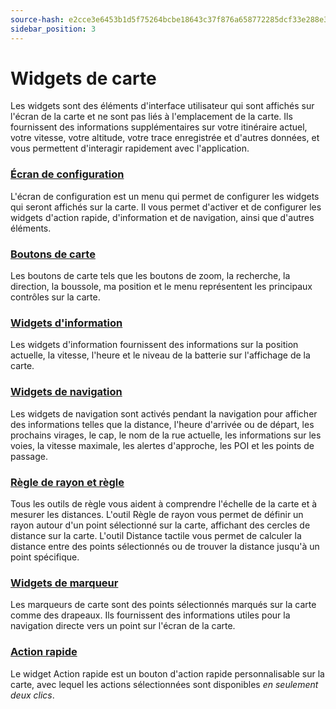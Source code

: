 ```yaml
---
source-hash: e2cce3e6453b1d5f75264bcbe18643c37f876a658772285dcf33e288e3b83054 
sidebar_position: 3
---
```


# Widgets de carte

Les widgets sont des éléments d'interface utilisateur qui sont affichés sur l'écran de la carte et ne sont pas liés à l'emplacement de la carte. Ils fournissent des informations supplémentaires sur votre itinéraire actuel, votre vitesse, votre altitude, votre trace enregistrée et d'autres données, et vous permettent d'interagir rapidement avec l'application.

### [Écran de configuration](./configure-screen.md)

L'écran de configuration est un menu qui permet de configurer les widgets qui seront affichés sur la carte. Il vous permet d'activer et de configurer les widgets d'action rapide, d'information et de navigation, ainsi que d'autres éléments.

### [Boutons de carte](./map-buttons.md)

Les boutons de carte tels que les boutons de zoom, la recherche, la direction, la boussole, ma position et le menu représentent les principaux contrôles sur la carte.

### [Widgets d'information](./info-widgets.md)

Les widgets d'information fournissent des informations sur la position actuelle, la vitesse, l'heure et le niveau de la batterie sur l'affichage de la carte.

### [Widgets de navigation](./nav-widgets.md)

Les widgets de navigation sont activés pendant la navigation pour afficher des informations telles que la distance, l'heure d'arrivée ou de départ, les prochains virages, le cap, le nom de la rue actuelle, les informations sur les voies, la vitesse maximale, les alertes d'approche, les POI et les points de passage.

### [Règle de rayon et règle](./radius-ruler.md)

Tous les outils de règle vous aident à comprendre l'échelle de la carte et à mesurer les distances. L'outil Règle de rayon vous permet de définir un rayon autour d'un point sélectionné sur la carte, affichant des cercles de distance sur la carte. L'outil Distance tactile vous permet de calculer la distance entre des points sélectionnés ou de trouver la distance jusqu'à un point spécifique.

### [Widgets de marqueur](./markers.md)

Les marqueurs de carte sont des points sélectionnés marqués sur la carte comme des drapeaux. Ils fournissent des informations utiles pour la navigation directe vers un point sur l'écran de la carte.

### [Action rapide](./quick-action.md)

Le widget Action rapide est un bouton d'action rapide personnalisable sur la carte, avec lequel les actions sélectionnées sont disponibles *en seulement deux clics*.

